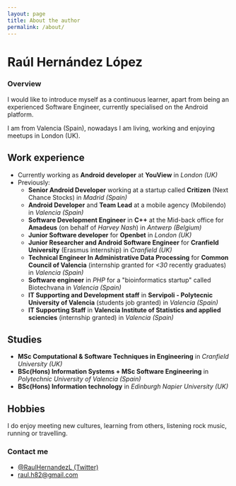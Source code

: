 ```yaml
---
layout: page
title: About the author
permalink: /about/
---
```


# Raúl Hernández López

### Overview
I would like to introduce myself as a continuous learner,
apart from being an experienced Software Engineer, currently specialised on the Android platform.

I am from Valencia (Spain), nowadays I am living, working and enjoying meetups in London (UK).

## Work experience
- Currently working as **Android developer** at **YouView** in *London (UK)*
- Previously:
  - **Senior Android Developer** working at a startup called **Critizen** (Next Chance Stocks) in *Madrid (Spain)*
  - **Android Developer** and **Team Lead** at a mobile agency (Mobilendo) in *Valencia (Spain)*
  - **Software Development Engineer** in **C++** at the Mid-back office for **Amadeus** (on behalf of *Harvey Nash*) in *Antwerp (Belgium)*
  - **Junior Software developer** for **Openbet** in *London (UK)*
  - **Junior Researcher and Android Software Engineer** for **Cranfield University** (Erasmus internship) in *Cranfield (UK)*
  - **Technical Engineer In Administrative Data Processing** for **Common Council of Valencia** (internship granted for *<30* recently graduates) in *Valencia (Spain)*
  - **Software engineer** in *PHP* for a "bioinformatics startup" called Biotechvana in *Valencia (Spain)*
  - **IT Supporting and Development staff** in **Servipoli - Polytecnic University of Valencia** (students job granted) in *Valencia (Spain)*
  - **IT Supporting Staff** in **Valencia Institute of Statistics and applied sciencies** (internship granted) in *Valencia (Spain)*

## Studies
- **MSc Computational & Software Techniques in Engineering** in *Cranfield University (UK)*
- **BSc(Hons) Information Systems + MSc Software Engineering** in *Polytechnic University of Valencia (Spain)*
- **BSc(Hons) Information technology** in *Edinburgh Napier University (UK)*

## Hobbies
I do enjoy meeting new cultures, learning from others, listening rock music, running or travelling.

### Contact me
- [@RaulHernandezL (Twitter)](https://twitter.com/RaulHernandezL)
- [raul.h82@gmail.com](mailto:raul.h82@gmail.com)